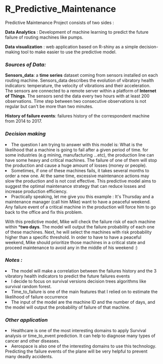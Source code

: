 # R_Predictive_Maintenance

Predictive Maintenance Project consists of two sides :

**Data Analytics** : Development of machine learning to predict the future failure of routing machines like pumps.

**Data visualization** : web application based on R-shiny as a simple decision-making tool to make easier to use the predictive model.


<h3><i>Sources of Data:</i></h3>

**Sensors_data**:  a **time series** dataset coming from sensors installed on each routing machine. Sensors_data describes the evolution of vibratory health indicators: temperature, the velocity of vibrations and their acceleration. The sensors are connected to a remote server within a platform of **Internet of Things**. The sensors send the data every two hours with at least 200 observations. Time step between two consecutive observations is not regular but can't be more than two minutes. 

**History of failure events**: failures history of the correspondent machine from 2014 to 2017. 


<h3><i>Decision making </i></h3>

<li> The question I am trying to answer with this model is: What is the likelihood that a machine is going to fail after a given period of time.
for some industries (e.g mining, manufacturing ...etc), the production line can have some heavy and critical machines. The failure of one of them
will stop the production and cause a huge amount of losses (money or people). 

<li> Sometimes, if one of these machines fails, it takes several months to order a new one.
At the same time, excessive maintenance actions may slow the production and is not cost effective. This predictive model aims to suggest the optimal maintenance strategy that can reduce losses and increase production efficiency.

<li> Practically speaking, let me give you this example : It's Thursday and a maintenance manager (call him Mike) want to have a peaceful weekend. 
Any failure event of a critical machine in the production will force him to go back to the office and fix this problem. 


With this predictive model, Mike will check the failure risk of each machine within ***two days**.
The model will output the failure probability of each one of these machines. Next, he will select the machines with risk probability higher than a specific threshold. In order to have to have a peaceful weekend, Mike should prioritize those machines in a critical state and proceed maintenance to avoid any
in the middle of his weekend :) 


<h3><i>Notes : </i></h3>

<li> The model will make a correlation between the failures history and the 3 vibratory health indicators to predict the future failures events

<li> I decide to focus on survival versions decision trees algorithms like survival random forest.

<li> Time_to_failure is one of the main features that I relied on to estimate the likelihood of failure occurrence 

<li> The input of the model are the machine ID and the number of days, and the model will output the probability of failure of that machine. 


<h3><i>Other application</i></h3>


<li> Healthcare is one of the most interesting domains to apply Survival analysis or time_to_event prediction. It can help to diagnose many types of cancer and other diseases. 
<li> Aerospace is also one of the interesting domains to use this technology. Predicting the failure events of the plane will be very helpful
to prevent many deadly accidents. 




